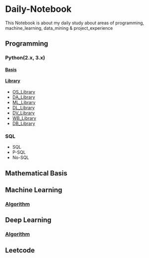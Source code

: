 # Daily-Notebook
This Notebook is about my daily study about areas of programming, machine_learning, data_mining & project_experience

## Programming
### Python(2.x, 3.x)
#### [Basis](/Programming/Python/Basis)
#### [Library](/Programming/Python/Library)
* [OS_Library](/Programming/Python/Library/OS_Library)
* [DA_Library](/Programming/Python/Library/DA_Library)
* [ML_Library](/Programming/Python/Library/ML_Library)
* [DL_Library](/Programming/Python/Library/DL_Library)
* [DV_Library](/Programming/Python/Library/DV_Library)
* [WB_Library](/Programming/Python/Library/WB_Library)
* [DB_Library](/Programming/Python/Library/DB_Library)

### SQL
* SQL
* P-SQL
* No-SQL


## Mathematical Basis

## Machine Learning
### [Algorithm](/Machine_Learning/Algorithm)


## Deep Learning
### [Algorithm](/Deep_Learning/Algorithm)

## Leetcode

